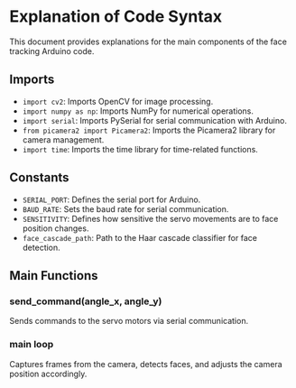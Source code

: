 # Explanation of Code Syntax

This document provides explanations for the main components of the face tracking Arduino code.

## Imports
- `import cv2`: Imports OpenCV for image processing.
- `import numpy as np`: Imports NumPy for numerical operations.
- `import serial`: Imports PySerial for serial communication with Arduino.
- `from picamera2 import Picamera2`: Imports the Picamera2 library for camera management.
- `import time`: Imports the time library for time-related functions.

## Constants
- `SERIAL_PORT`: Defines the serial port for Arduino.
- `BAUD_RATE`: Sets the baud rate for serial communication.
- `SENSITIVITY`: Defines how sensitive the servo movements are to face position changes.
- `face_cascade_path`: Path to the Haar cascade classifier for face detection.

## Main Functions
### send_command(angle_x, angle_y)
Sends commands to the servo motors via serial communication.

### main loop
Captures frames from the camera, detects faces, and adjusts the camera position accordingly.
